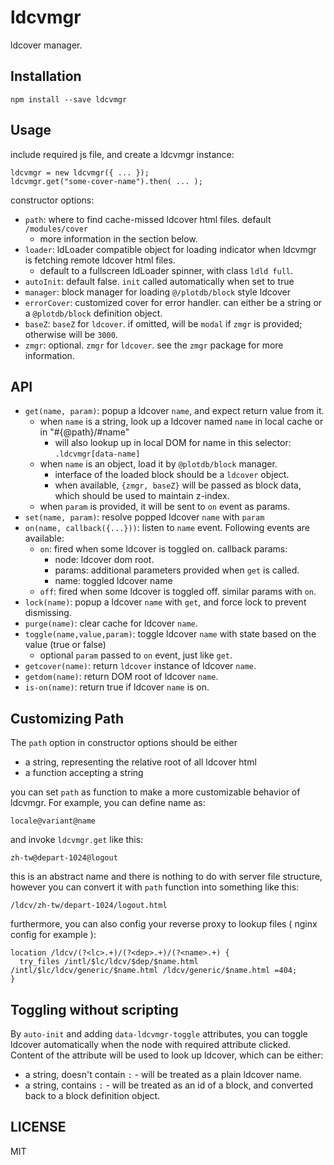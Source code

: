 # ldcvmgr

ldcover manager.


## Installation

    npm install --save ldcvmgr


## Usage

include required js file, and create a ldcvmgr instance:

    ldcvmgr = new ldcvmgr({ ... });
    ldcvmgr.get("some-cover-name").then( ... );


constructor options:

 - `path`: where to find cache-missed ldcover html files. default `/modules/cover`
   - more information in the section below.
 - `loader`: ldLoader compatible object for loading indicator when ldcvmgr is fetching remote ldcover html files.
   - default to a fullscreen ldLoader spinner, with class `ldld full`.
 - `autoInit`: default false. `init` called automatically when set to true
 - `manager`: block manager for loading `@/plotdb/block` style ldcover
 - `errorCover`: customized cover for error handler. can either be a string or a `@plotdb/block` definition object.
 - `baseZ`: `baseZ` for `ldcover`. if omitted, will be `modal` if `zmgr` is provided; otherwise will be `3000`.
 - `zmgr`: optional. `zmgr` for `ldcover`. see the `zmgr` package for more information.


## API

 - `get(name, param)`: popup a ldcover `name`, and expect return value from it.
   - when `name` is a string, look up a ldcover named `name` in local cache or in "#{@path}/#name"
     - will also lookup up in local DOM for name in this selector: `.ldcvmgr[data-name]`
   - when `name` is an object, load it by `@plotdb/block` manager.
     - interface of the loaded block should be a `ldcover` object.
     - when available, `{zmgr, baseZ}` will be passed as block data, which should be used to maintain z-index.
   - when `param` is provided, it will be sent to `on` event as params.
 - `set(name, param)`: resolve popped ldcover `name` with `param`
 - `on(name, callback({...}))`: listen to `name` event. Following events are available:
   - `on`: fired when some ldcover is toggled on. callback params:
     - node: ldcover dom root.
     - params: additional parameters provided when `get` is called.
     - name: toggled ldcover name
   - `off`: fired when some ldcover is toggled off. similar params with `on`.
 - `lock(name)`: popup a ldcover `name` with `get`, and force lock to prevent dismissing.
 - `purge(name)`: clear cache for ldcover `name`.
 - `toggle(name,value,param)`: toggle ldcover `name` with state based on the value (true or false)
   - optional `param` passed to `on` event, just like `get`.
 - `getcover(name)`: return `ldcover` instance of ldcover `name`.
 - `getdom(name)`: return DOM root of ldcover `name`.
 - `is-on(name)`: return true if ldcover `name` is on.


## Customizing Path

The `path` option in constructor options should be either

 - a string, representing the relative root of all ldcover html
 - a function accepting a string

you can set `path` as function to make a more customizable behavior of ldcvmgr. For example, you can define name as:

    locale@variant@name

and invoke `ldcvmgr.get` like this:

    zh-tw@depart-1024@logout


this is an abstract name and there is nothing to do with server file structure, however you can convert it with `path` function into something like this:

    /ldcv/zh-tw/depart-1024/logout.html

furthermore, you can also config your reverse proxy to lookup files ( nginx config for example ):

    location /ldcv/(?<lc>.+)/(?<dep>.+)/(?<name>.+) {
      try_files /intl/$lc/ldcv/$dep/$name.html /intl/$lc/ldcv/generic/$name.html /ldcv/generic/$name.html =404;
    }


## Toggling without scripting

By `auto-init` and adding `data-ldcvmgr-toggle` attributes, you can toggle ldcover automatically when the node with required attribute clicked. Content of the attribute will be used to look up ldcover, which can be either:

 - a string, doesn't contain `:` - will be treated as a plain ldcover name.
 - a string, contains `:` - will be treated as an id of a block, and converted back to a block definition object.


## LICENSE

MIT
